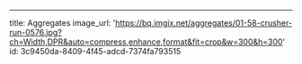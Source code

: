 ---
title: Aggregates
image_url: 'https://bq.imgix.net/aggregates/01-58-crusher-run-0576.jpg?ch=Width,DPR&auto=compress,enhance,format&fit=crop&w=300&h=300'
id: 3c9450da-8409-4f45-adcd-7374fa793515
